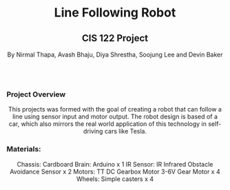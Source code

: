 # <div align="center"> Line Following Robot
## <div align="center"> CIS 122 Project
<div align="center"> By Nirmal Thapa, Avash Bhaju, Diya Shrestha, Soojung Lee and Devin Baker 
<br/><br/>
<br/><br/> 

### <div align="left"> Project Overview
This projects was formed with the goal of creating a robot that can follow a line using sensor input and motor output. The robot design is based of a car, which also mirrors the real world application of this technology in self-driving cars like Tesla.
### <div align="left"> Materials:
Chassis: Cardboard
Brain: Arduino x 1
IR Sensor:  IR Infrared Obstacle Avoidance Sensor x 2
Motors: TT DC Gearbox Motor 3-6V Gear Motor x 4
Wheels: Simple casters x 4
